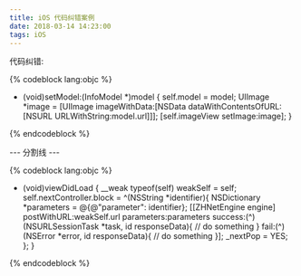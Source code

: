 ```yaml
---
title: iOS 代码纠错案例
date: 2018-03-14 14:23:00
tags: iOS 
---
```


代码纠错:

{% codeblock lang:objc %}

- (void)setModel:(InfoModel *)model
{
    self.model = model;
    UIImage *image = [UIImage imageWithData:[NSData dataWithContentsOfURL:[NSURL URLWithString:model.url]]];
    [self.imageView setImage:image];
}

{% endcodeblock %}

--- 分割线 ---

{% codeblock lang:objc %}

- (void)viewDidLoad
{
    __weak typeof(self) weakSelf = self;
    self.nextController.block = ^(NSString *identifier){
        NSDictionary *parameters = @{@"parameter": identifier};
        [[ZHNetEngine engine] postWithURL:weakSelf.url parameters:parameters success:(^)(NSURLSessionTask *task, id responseData){
            // do something
        } fail:(^)(NSError *error, id responseData){
            // do something
        }];
        _nextPop = YES;
    };
}

{% endcodeblock %}